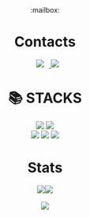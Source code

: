 <div align="center">:mailbox: <h1>Contacts</h1></div>
<div align="center"><a href="https://instagram.com/ye.hyun__/">
    <img 
        src="http://img.shields.io/badge/-Instagram-black?style=flat&logo=Instagram&link=https://instagram.com/ye.hyun__/"
        style="height : auto; margin-left : 10px; margin-right : 10px;"/>
</a>
    <a href="https://discord.com/users/731768613110808596">
    <img src="https://img.shields.io/badge/discord-5865F2?style=for-the-badge&logo=discord&logoColor=white">
</a>
</div>
<div align=center><h1>📚 STACKS</h1>
<img src="https://img.shields.io/badge/C-00599C?style=for-the-badge&logo=C&logoColor=white">
<img src="https://img.shields.io/badge/java-007396?style=for-the-badge&logo=java&logoColor=white">
<br>


<img src="https://img.shields.io/badge/html5-E34F26?style=for-the-badge&logo=html5&logoColor=white">
<img src="https://img.shields.io/badge/css-1572B6?style=for-the-badge&logo=css3&logoColor=white"> 
<img src="https://img.shields.io/badge/javascript-F7DF1E?style=for-the-badge&logo=javascript&logoColor=black"> 
<br>
</div>

<div align="center"><h1>Stats</h1>
<img src="https://github-readme-stats.vercel.app/api?username=yehyun207&show_icons=true"><img src="https://github-readme-stats.vercel.app/api/top-langs/?username=yehyun207&layout=compact"><br><br>
<img src="http://mazassumnida.wtf/api/v2/generate_badge?boj=qqww7389" />
</div>


